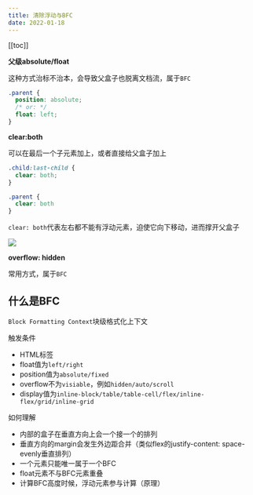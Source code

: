 ```yaml
---
title: 清除浮动与BFC
date: 2022-01-18
---
```


[[toc]]


**父级absolute/float**

这种方式治标不治本，会导致父盒子也脱离文档流，属于`BFC`

```css
.parent {
  position: absolute;
  /* or: */
  float: left;
}
```

**clear:both**

可以在最后一个子元素加上，或者直接给父盒子加上

```css
.child:last-child {
  clear: both;
}

.parent {
  clear: both
}
```

`clear: both`代表左右都不能有浮动元素，迫使它向下移动，进而撑开父盒子

<img border src="https://p3-juejin.byteimg.com/tos-cn-i-k3u1fbpfcp/aa44b80414c8463092abd1c0103e64b6~tplv-k3u1fbpfcp-watermark.awebp" />

**overflow: hidden**

常用方式，属于`BFC`

## 什么是BFC

`Block Formatting Context`块级格式化上下文

触发条件

* HTML标签
* float值为`left/right`
* position值为`absolute/fixed`
* overflow不为`visiable`，例如`hidden/auto/scroll`
* display值为`inline-block/table/table-cell/flex/inline-flex/grid/inline-grid`

如何理解

* 内部的盒子在垂直方向上会一个接一个的排列
* 垂直方向的margin会发生外边距合并（类似flex的justify-content: space-evenly垂直排列）
* 一个元素只能唯一属于一个BFC
* float元素不与BFC元素重叠
* 计算BFC高度时候，浮动元素参与计算（原理）
